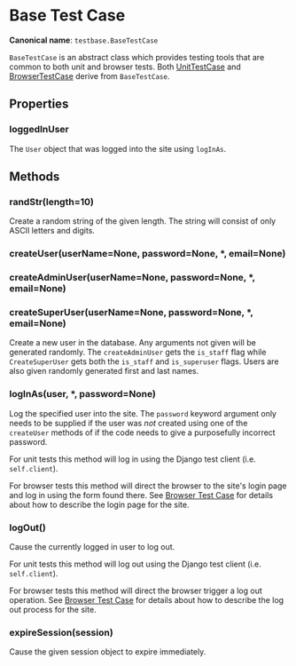# Base Test Case

**Canonical name**: `testbase.BaseTestCase`

`BaseTestCase` is an abstract class which provides testing tools that are common to both unit and browser tests. Both 
[UnitTestCase](unit/unit.md) and [BrowserTestCase](browser/browser.md) derive from `BaseTestCase`.

## Properties

### loggedInUser

The `User` object that was logged into the site using `logInAs`.

## Methods

### randStr(length=10)

Create a random string of the given length. The string will consist of only ASCII letters and digits.

### createUser(userName=None, password=None, *, email=None)
### createAdminUser(userName=None, password=None, *, email=None)
### createSuperUser(userName=None, password=None, *, email=None)

Create a new user in the database. Any arguments not given will be generated randomly. The `createAdminUser` gets the
`is_staff` flag while `CreateSuperUser` gets both the `is_staff` and `is_superuser` flags. Users are also given
randomly generated first and last names.

### logInAs(user, *, password=None)

Log the specified user into the site. The `password` keyword argument only needs to be supplied if the user was _not_
created using one of the `createUser` methods of if the code needs to give a purposefully incorrect 
password.

For unit tests this method will log in using the Django test client (i.e. `self.client`).

For browser tests this method will direct the browser to the site's login page and log in using the form found there.
See [Browser Test Case](browser/browser.md) for details about how to describe the login page for the site.

### logOut()

Cause the currently logged in user to log out.

For unit tests this method will log out using the Django test client (i.e. `self.client`).

For browser tests this method will direct the browser trigger a log out operation. See 
[Browser Test Case](browser/browser.md) for details about how to describe the log out process for the site.

### expireSession(session)

Cause the given session object to expire immediately.

